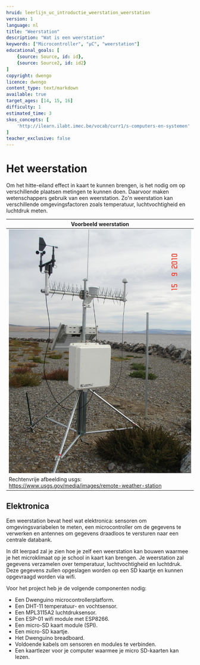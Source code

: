 ```yaml
---
hruid: leerlijn_uc_introductie_weerstation_weerstation
version: 1
language: nl
title: "Weerstation"
description: "Wat is een weerstation"
keywords: ["Microcontroller", "µC", "weerstation"]
educational_goals: [
    {source: Source, id: id}, 
    {source: Source2, id: id2}
]
copyright: dwengo
licence: dwengo
content_type: text/markdown
available: true
target_ages: [14, 15, 16]
difficulty: 1
estimated_time: 3
skos_concepts: [
    'http://ilearn.ilabt.imec.be/vocab/curr1/s-computers-en-systemen'
]
teacher_exclusive: false
---
```


# Het weerstation

Om het hitte-eiland effect in kaart te kunnen brengen, is het nodig om op verschillende plaatsen metingen te kunnen doen. Daarvoor maken wetenschappers gebruik van een weerstation. Zo'n weerstation kan verschillende omgevingsfactoren zoals temperatuur, luchtvochtigheid en luchtdruk meten. 

| Voorbeeld weerstation |
|-|
| ![](images/weerstation.jpg) |
| Rechtenvrije afbeelding usgs: https://www.usgs.gov/media/images/remote-weather-station |

## Elektronica

Een weerstation bevat heel wat elektronica: sensoren om omgevingsvariabelen te meten, een microcontroller om de gegevens te verwerken en antennes om gegevens draadloos te versturen naar een centrale databank.

In dit leerpad zal je zien hoe je zelf een weerstation kan bouwen waarmee je het microklimaat op je school in kaart kan brengen. Je weerstation zal gegevens verzamelen over temperatuur, luchtvochtigheid en luchtdruk. Deze gegevens zullen opgeslagen worden op een SD kaartje en kunnen opgevraagd worden via wifi.

Voor het project heb je de volgende componenten nodig:
- Een Dwenguino microcontrollerplatform.
- Een DHT-11 temperatuur- en vochtsensor.
- Een MPL3115A2 luchtdruksensor.
- Een ESP-01 wifi module met ESP8266.
- Een micro-SD kaart module (SPI).
- Een micro-SD kaartje.
- Het Dwenguino breadboard.
- Voldoende kabels om sensoren en modules te verbinden.
- Een kaartlezer voor je computer waarmee je micro SD-kaarten kan lezen.
